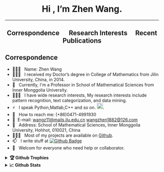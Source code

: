 <!--
**gamer1882/gamer1882** is a ✨ _special_ ✨ repository because its `README.md` (this file) appears on your GitHub profile.

Here are some ideas to get you started:

-->
<h1 align="center"> Hi , I’m Zhen Wang.
</h1>

---

<h2 align="center"> Correspondence &emsp; Research Interests&emsp; Recent Publications
</h2>

##   Correspondence
- 👨🏻‍🎓 &nbsp; Name: Zhen Wang 
- 👨🏻‍🎓 &nbsp; I received my Doctor’s degree in College of Mathematics from Jilin University, China, in 2014.  
- 🔭 &nbsp; Currently, I'm a Professor in School of Mathematical Sciences from Inner Monggolia University.
- 👨🏻‍💻 &nbsp; I have wide research interests, My research interests include pattern recognition, text categorization, and data mining.
- ⚡ &nbsp; I speak Python,Matlab,C++ and so on. <img src="https://tse1-mm.cn.bing.net/th/id/R-C.b7d45101b0452bb7dd3dab2a92f63c79?rik=jygnrFvvDEpmJA&riu=http%3a%2f%2fwww.qubiaoqing.cn%2fpic%2f2020%2f12%2f13%2f5v4ne24vr1t.jpg&ehk=Bl6ba0x7FIv0srdxl9z%2bq0Fnj41k%2fgokcD63q63SLX0%3d&risl=&pid=ImgRaw&r=0" width="20" >.
- 💬 &nbsp; How to reach me:   (+86)0471-4991930
- 💬 &nbsp;E-mail:   wangz11@mails.jlu.edu.cn   wangzhen1882@126.com
- 🔭 &nbsp; Address:  School of Mathematical Sciences, Inner Monggolia University, Hohhot, 010021, China
- 👨🏻‍💻 &nbsp; Most of my projects are available on [Github](https://github.com/gamer1882).
- 📫 &nbsp; I write stuff at [![Github Badge](https://img.shields.io/badge/-gamer1882-grey?style=flat&logo=github&logoColor=white&link=https://github.com/gamer1882/)](https://www.github.com/gamer1882/)
- 🤝 &nbsp; Welcom for everyone who need help or collaborator. 

<details>	
  <summary><b>🏆 Github Trophies</b></summary>
	
  <div align="center"> 
    <img 
      src="https://github-profile-trophy.vercel.app/?username=DengNaiYang&theme=gruvbox" alt="github-profile-trophy"
      height="180em"
    />
    <!-- &title=MultiLanguage,Commit,Repositories,Issues -->
	</div>
</details>

<details>	
  <summary><b>📈 Github Stats</b></summary>

  <div align="center"> 
    <img 
      src="https://github-readme-stats.vercel.app/api?username=DengNaiYang&count_private=true&show_icons=true&theme=gruvbox&locale=en"
      alt="github-readme-stats"
      height="180em" 
    />
	</div>
</details>

